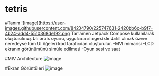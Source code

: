 # tetris

#Tanım 
![image](https://user-images.githubusercontent.com/84204790/225747631-2420bb6c-b9f7-4b24-add4-5510368de192.png   Tamamen Jetpack Compose kullanılarak oluşturulmuş bir tetris oyunu, uygulama simgesi de dahil olmak üzere neredeyse tüm UI öğeleri kod tarafından oluşturulur. 
-MVI mimarisi
-LCD ekranın görünümünü simüle edilmesi
-Oyun sesi ve saat
 
#MIV Architecture
![image](https://user-images.githubusercontent.com/84204790/225746652-091fa58d-c38b-4741-8bce-a9526eb7802d.png)

#Ekran Görüntüleri
![image](https://user-images.githubusercontent.com/84204790/225747936-12e9e4bc-bf73-4951-a8a6-1d036506343d.png)
